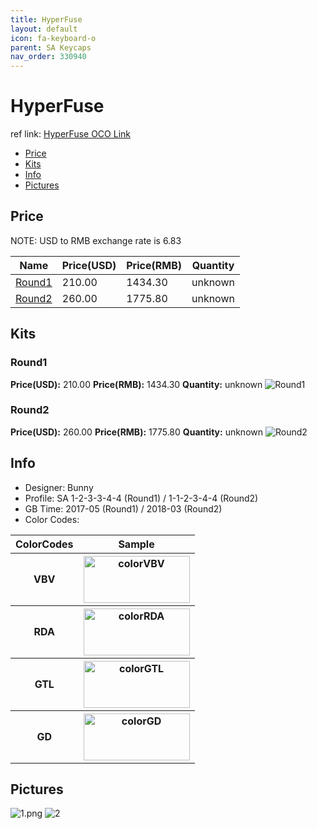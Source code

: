```yaml
---
title: HyperFuse 
layout: default
icon: fa-keyboard-o
parent: SA Keycaps
nav_order: 330940
---
```


# HyperFuse 

ref link: [HyperFuse OCO Link](https://www.originativeco.com/products/sa-hyperfuse)

* [Price](#price)
* [Kits](#kits)
* [Info](#info)
* [Pictures](#pictures)


## Price  
NOTE: USD to RMB exchange rate is 6.83

| Name          | Price(USD)    |  Price(RMB) |  Quantity |
| ------------- | ------------- |  ---------- |  -------- |
|[Round1](#round1)|210.00|1434.30|unknown|
|[Round2](#round2)|260.00|1775.80|unknown|


## Kits
### Round1
**Price(USD):** 210.00    **Price(RMB):** 1434.30    **Quantity:** unknown
<img src="{{ 'assets/images/sa-keycaps/hyperfuse/kits_pics/round1.png' | relative_url }}" alt="Round1" class="image featured">

### Round2
**Price(USD):** 260.00    **Price(RMB):** 1775.80    **Quantity:** unknown
<img src="{{ 'assets/images/sa-keycaps/hyperfuse/kits_pics/round2.png' | relative_url }}" alt="Round2" class="image featured">


## Info
* Designer: Bunny 
* Profile: SA 1-2-3-3-4-4 (Round1) / 1-1-2-3-4-4 (Round2)
* GB Time: 2017-05 (Round1) /  2018-03 (Round2)
* Color Codes: 
<table style="width:100%">
  <tr>
    <th>ColorCodes</th>
    <th>Sample</th>
  </tr>
  <tr>
    <th>VBV</th>
    <th><img src="{{ 'assets/images/sa-keycaps/SP_ColorCodes/abs/SP_Abs_ColorCodes_VBV.png' | relative_url }}" alt="colorVBV" height="75" width="170"></th>
  </tr>
  <tr>
    <th>RDA</th>
    <th><img src="{{ 'assets/images/sa-keycaps/SP_ColorCodes/abs/SP_Abs_ColorCodes_RDA.png' | relative_url }}" alt="colorRDA" height="75" width="170"></th>
  </tr>
  <tr>
    <th>GTL</th>
    <th><img src="{{ 'assets/images/sa-keycaps/SP_ColorCodes/abs/SP_Abs_ColorCodes_GTL.png' | relative_url }}" alt="colorGTL" height="75" width="170"></th>
  </tr>
  <tr>
    <th>GD</th>
    <th><img src="{{ 'assets/images/sa-keycaps/SP_ColorCodes/abs/SP_Abs_ColorCodes_GD.png' | relative_url }}" alt="colorGD" height="75" width="170"></th>
  </tr>
</table>


## Pictures
<img src="{{ 'assets/images/sa-keycaps/hyperfuse/rendering_pics/1.png' | relative_url }}" alt="1.png" class="image featured">
<img src="{{ 'assets/images/sa-keycaps/hyperfuse/rendering_pics/2.jpg' | relative_url }}" alt="2" class="image featured">
